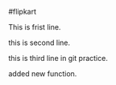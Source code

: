  #flipkart


This is frist line.

this is second line.

this is third line in git practice.

added new function.
